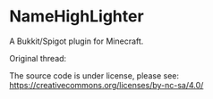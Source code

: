 # NameHighLighter
A Bukkit/Spigot plugin for Minecraft.

Original thread: 

The source code is under license, please see: https://creativecommons.org/licenses/by-nc-sa/4.0/
